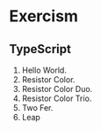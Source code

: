 # Exercism

## TypeScript

1. Hello World.
2. Resistor Color.
3. Resistor Color Duo.
4. Resistor Color Trio.
5. Two Fer.
6. Leap
